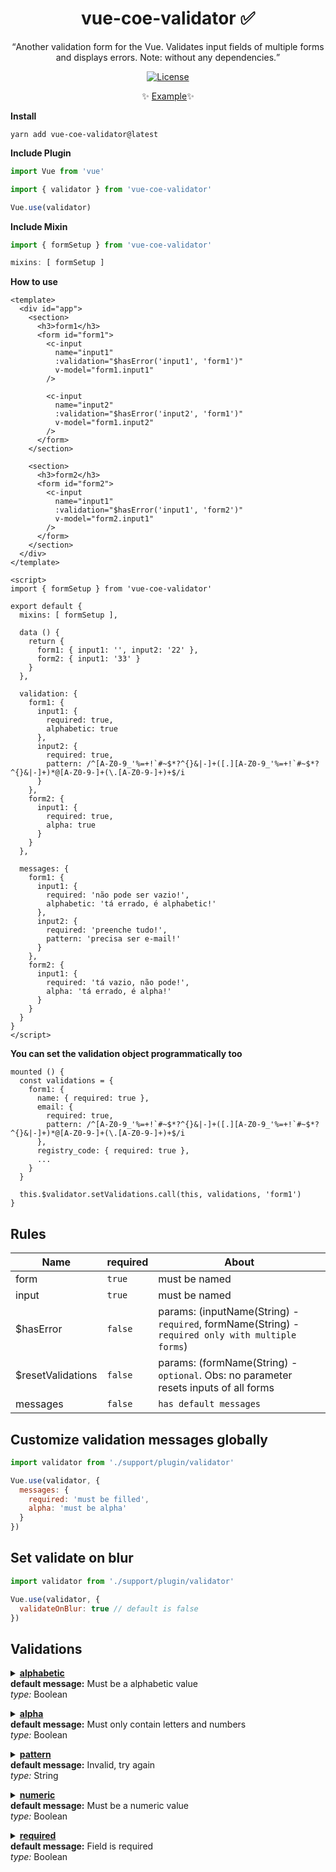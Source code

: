 <h1 align="center">vue-coe-validator ✅</h1>

<p align="center">
  <q>Another validation form for the Vue. Validates input fields of multiple forms and displays errors. Note: without any dependencies.</q>
</p>

<p align="center">
  <a href="https://github.com/VitorLuizC/vue-data-tablee"><img src="https://img.shields.io/npm/l/vuelidation.svg" alt="License" target="_blank"></a>
</p>

<p align="center">
  ✨ <a href="https://codesandbox.io/s/github/viniazvd/vue-coe-validator-example">Example</a>✨
</p>

**Install**

`yarn add vue-coe-validator@latest`

**Include Plugin**
```javascript
import Vue from 'vue'

import { validator } from 'vue-coe-validator'

Vue.use(validator)
```

**Include Mixin**
```javascript
import { formSetup } from 'vue-coe-validator'

mixins: [ formSetup ]
```

**How to use**
```vue
<template>
  <div id="app">
    <section>
      <h3>form1</h3>
      <form id="form1">
        <c-input
          name="input1"
          :validation="$hasError('input1', 'form1')"
          v-model="form1.input1"
        />

        <c-input
          name="input2"
          :validation="$hasError('input2', 'form1')"
          v-model="form1.input2"
        />
      </form>
    </section>

    <section>
      <h3>form2</h3>
      <form id="form2">
        <c-input
          name="input1"
          :validation="$hasError('input1', 'form2')"
          v-model="form2.input1"
        />
      </form>
    </section>
  </div>
</template>

<script>
import { formSetup } from 'vue-coe-validator'

export default {
  mixins: [ formSetup ],

  data () {
    return {
      form1: { input1: '', input2: '22' },
      form2: { input1: '33' }
    }
  },

  validation: {
    form1: {
      input1: {
        required: true,
        alphabetic: true
      },
      input2: {
        required: true,
        pattern: /^[A-Z0-9_'%=+!`#~$*?^{}&|-]+([.][A-Z0-9_'%=+!`#~$*?^{}&|-]+)*@[A-Z0-9-]+(\.[A-Z0-9-]+)+$/i
      }
    },
    form2: {
      input1: {
        required: true,
        alpha: true
      }
    }
  },

  messages: {
    form1: {
      input1: {
        required: 'não pode ser vazio!',
        alphabetic: 'tá errado, é alphabetic!'
      },
      input2: {
        required: 'preenche tudo!',
        pattern: 'precisa ser e-mail!'
      }
    },
    form2: {
      input1: {
        required: 'tá vazio, não pode!',
        alpha: 'tá errado, é alpha!'
      }
    }
  }
}
</script>
```

**You can set the validation object programmatically too**
```vue
mounted () {
  const validations = {
    form1: {
      name: { required: true },
      email: {
        required: true,
        pattern: /^[A-Z0-9_'%=+!`#~$*?^{}&|-]+([.][A-Z0-9_'%=+!`#~$*?^{}&|-]+)*@[A-Z0-9-]+(\.[A-Z0-9-]+)+$/i
      },
      registry_code: { required: true },
      ...
    }
  }

  this.$validator.setValidations.call(this, validations, 'form1')
}
```


## Rules

Name              | required | About
-----             | -------  | -----
form              | `true`   | must be named
input             | `true`   | must be named
$hasError         | `false`  | params: (inputName(String) -`required`, formName(String) -`required only with multiple forms`)
$resetValidations | `false`  | params: (formName(String) - `optional`. Obs: no parameter resets inputs of all forms
messages          | `false`  | `has default messages`

## Customize validation messages globally
```javascript
import validator from './support/plugin/validator'

Vue.use(validator, {
  messages: {
    required: 'must be filled',
    alpha: 'must be alpha'
  }
})
```

## Set validate on blur
```javascript
import validator from './support/plugin/validator'

Vue.use(validator, { 
  validateOnBlur: true // default is false 
})
```

## Validations

<details>
<summary>
  <a href='https://github.com/viniazvd/vue-coe-validator/blob/master/src/rules/alphabetic.js'><b>alphabetic</b></a>
  <p style='margin: 0; '>
    <ul style='margin: 0; padding: 0; list-style-type: none;'>
      <li><b>default message:</b> Must be a alphabetic value</li>
      <li><i>type:</i> Boolean</li>
    </ul>
  </p>
</summary>

```javascript
{
  alphabetic: true,
}
```
</details>

<details>
<summary>
  <a href='https://github.com/viniazvd/vue-coe-validator/blob/master/src/rules/alpha.js'><b>alpha</b></a>
  <p style='margin: 0; '>
    <ul style='margin: 0; padding: 0; list-style-type: none;'>
      <li><b>default message:</b> Must only contain letters and numbers</li>
      <li><i>type:</i> Boolean</li>
    </ul>
  </p>
</summary>

```javascript
{
  alpha: true,
}
```
</details>

<details>
<summary>
  <a href='https://github.com/viniazvd/vue-coe-validator/blob/master/src/rules/pattern.js'><b>pattern</b></a>
  <p style='margin: 0; '>
    <ul style='margin: 0; padding: 0; list-style-type: none;'>
      <li><b>default message:</b> Invalid, try again</li>
      <li><i>type:</i> String</li>
    </ul>
  </p>
</summary>

```javascript
{
  pattern: true,
}
```
</details>



<details>
<summary>
  <a href='https://github.com/viniazvd/vue-coe-validator/blob/master/src/rules/numeric.js'><b>numeric</b></a>
  <p style='margin: 0; '>
    <ul style='margin: 0; padding: 0; list-style-type: none;'>
      <li><b>default message:</b> Must be a numeric value</li>
      <li><i>type:</i> Boolean</li>
    </ul>
  </p>
</summary>

```javascript
{
  numeric: true,
}
```
</details>

<details>
<summary>
  <a href='https://github.com/viniazvd/vue-coe-validator/blob/master/src/rules/required.js'><b>required</b></a>
  <p style='margin: 0; '>
    <ul style='margin: 0; padding: 0; list-style-type: none;'>
      <li><b>default message:</b> Field is required</li>
      <li><i>type:</i> Boolean</li>
    </ul>
  </p>
</summary>

```javascript
{
  required: true,
}
```
</details>
